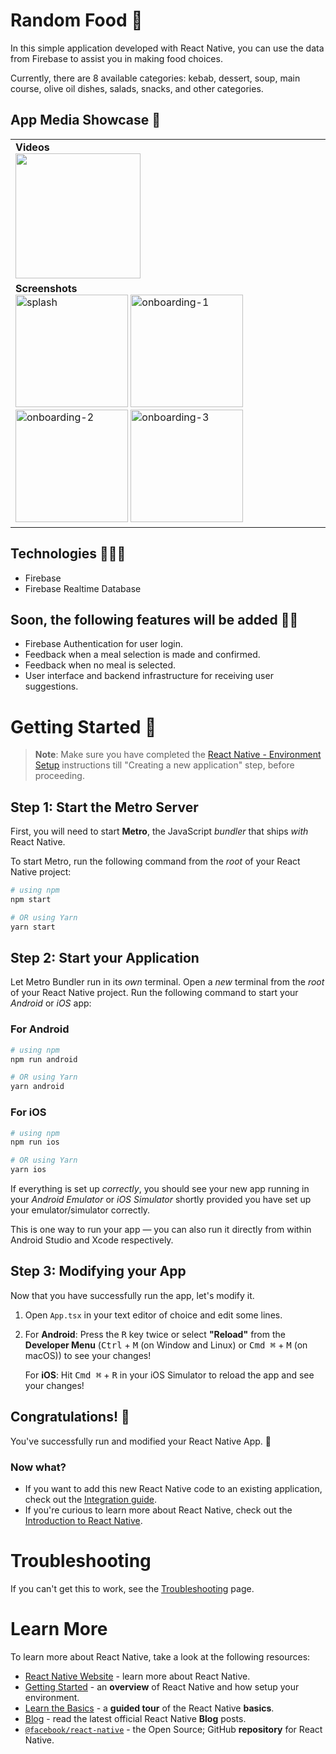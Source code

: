 

# Random Food 🍲

In this simple application developed with React Native, you can use the data from Firebase to assist you in making food choices.

Currently, there are 8 available categories: kebab, dessert, soup, main course, olive oil dishes, salads, snacks, and other categories.

## App Media Showcase 📱


<table>
   <tr>
    <td>
      <b>Videos</b>
      <br>
       <img width="200" src="https://github.com/MuazzezA/RandomFoods/assets/64336826/603d4fc0-0b5a-411c-9a64-cdd7006c2870" />
    </td>
  </tr>
   <tr>
    <td>
      <b>Screenshots</b>
      <br>
        <img width="180" alt="splash" src="https://github.com/MuazzezA/RandomFoods/assets/64336826/2e2747a2-c0d1-469f-bdc9-e0978bcd2bb9">
        <img width="180" alt="onboarding-1" src="https://github.com/MuazzezA/RandomFoods/assets/64336826/93390f9f-b47d-445d-af95-0ad9df8ccead">
        <img width="180" alt="onboarding-2" src="https://github.com/MuazzezA/RandomFoods/assets/64336826/04a0f748-633a-4f34-85c4-272c3f3c3300">
        <img width="180" alt="onboarding-3" src="https://github.com/MuazzezA/RandomFoods/assets/64336826/d615ea65-8125-4189-87eb-0936bb5d5a32">
    </td>
  </tr>
</table>


## Technologies 👩🏻‍💻

* Firebase
* Firebase Realtime Database


## Soon, the following features will be added 🥳🤩 

* Firebase Authentication for user login.
* Feedback when a meal selection is made and confirmed.
* Feedback when no meal is selected.
* User interface and backend infrastructure for receiving user suggestions.


# Getting Started 🏁

>**Note**: Make sure you have completed the [React Native - Environment Setup](https://reactnative.dev/docs/environment-setup) instructions till "Creating a new application" step, before proceeding.

## Step 1: Start the Metro Server

First, you will need to start **Metro**, the JavaScript _bundler_ that ships _with_ React Native.

To start Metro, run the following command from the _root_ of your React Native project:

```bash
# using npm
npm start

# OR using Yarn
yarn start
```

## Step 2: Start your Application

Let Metro Bundler run in its _own_ terminal. Open a _new_ terminal from the _root_ of your React Native project. Run the following command to start your _Android_ or _iOS_ app:

### For Android

```bash
# using npm
npm run android

# OR using Yarn
yarn android
```

### For iOS

```bash
# using npm
npm run ios

# OR using Yarn
yarn ios
```

If everything is set up _correctly_, you should see your new app running in your _Android Emulator_ or _iOS Simulator_ shortly provided you have set up your emulator/simulator correctly.

This is one way to run your app — you can also run it directly from within Android Studio and Xcode respectively.

## Step 3: Modifying your App

Now that you have successfully run the app, let's modify it.

1. Open `App.tsx` in your text editor of choice and edit some lines.
2. For **Android**: Press the <kbd>R</kbd> key twice or select **"Reload"** from the **Developer Menu** (<kbd>Ctrl</kbd> + <kbd>M</kbd> (on Window and Linux) or <kbd>Cmd ⌘</kbd> + <kbd>M</kbd> (on macOS)) to see your changes!

   For **iOS**: Hit <kbd>Cmd ⌘</kbd> + <kbd>R</kbd> in your iOS Simulator to reload the app and see your changes!

## Congratulations! :tada:

You've successfully run and modified your React Native App. :partying_face:

### Now what?

- If you want to add this new React Native code to an existing application, check out the [Integration guide](https://reactnative.dev/docs/integration-with-existing-apps).
- If you're curious to learn more about React Native, check out the [Introduction to React Native](https://reactnative.dev/docs/getting-started).

# Troubleshooting

If you can't get this to work, see the [Troubleshooting](https://reactnative.dev/docs/troubleshooting) page.

# Learn More

To learn more about React Native, take a look at the following resources:

- [React Native Website](https://reactnative.dev) - learn more about React Native.
- [Getting Started](https://reactnative.dev/docs/environment-setup) - an **overview** of React Native and how setup your environment.
- [Learn the Basics](https://reactnative.dev/docs/getting-started) - a **guided tour** of the React Native **basics**.
- [Blog](https://reactnative.dev/blog) - read the latest official React Native **Blog** posts.
- [`@facebook/react-native`](https://github.com/facebook/react-native) - the Open Source; GitHub **repository** for React Native.
